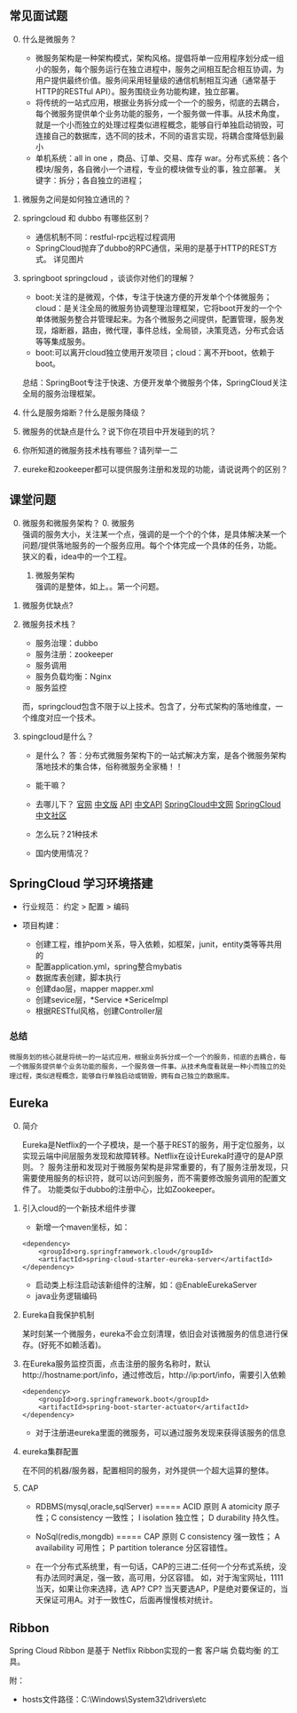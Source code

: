 ## 常见面试题 ##

0. 什么是微服务？
    
    - 微服务架构是一种架构模式，架构风格。提倡将单一应用程序划分成一组小的服务，每个服务运行在独立进程中，服务之间相互配合相互协调，为用户提供最终价值。服务间采用轻量级的通信机制相互沟通（通常基于HTTP的RESTful API）。服务围绕业务功能构建，独立部署。
    - 将传统的一站式应用，根据业务拆分成一个一个的服务，彻底的去耦合，每个微服务提供单个业务功能的服务，一个服务做一件事。从技术角度，就是一个小而独立的处理过程类似进程概念，能够自行单独启动销毁，可连接自己的数据库，选不同的技术，不同的语言实现，将耦合度降低到最小
    - 单机系统：all in one ，商品、订单、交易、库存 war。分布式系统：各个模块/服务，各自微小一个进程，专业的模块做专业的事，独立部署。
    关键字：拆分；各自独立的进程；
    
1. 微服务之间是如何独立通讯的？
2. springcloud 和 dubbo 有哪些区别？

    - 通信机制不同：restful-rpc远程过程调用
    - SpringCloud抛弃了dubbo的RPC通信，采用的是基于HTTP的REST方式。 详见图片

3. springboot springcloud ，谈谈你对他们的理解？

    - boot:关注的是微观，个体，专注于快速方便的开发单个个体微服务；cloud：是关注全局的微服务协调整理治理框架，它将boot开发的一个个单体微服务整合并管理起来。为各个微服务之间提供，配置管理，服务发现，熔断器，路由，微代理，事件总线，全局锁，决策竞选，分布式会话等等集成服务。
    - boot:可以离开cloud独立使用开发项目；cloud：离不开boot，依赖于boot。
    
    总结：SpringBoot专注于快速、方便开发单个微服务个体，SpringCloud关注全局的服务治理框架。

4. 什么是服务熔断？什么是服务降级？
5. 微服务的优缺点是什么？说下你在项目中开发碰到的坑？
6. 你所知道的微服务技术栈有哪些？请列举一二
7. eureke和zookeeper都可以提供服务注册和发现的功能，请说说两个的区别？

## 课堂问题 ##

0. 微服务和微服务架构？
    0. 微服务    
        强调的服务大小，关注某一个点，强调的是一个个的个体，是具体解决某一个问题/提供落地服务的一个服务应用。每个个体完成一个具体的任务，功能。狭义的看，idea中的一个工程。
    1. 微服务架构        
        强调的是整体，如上。。第一个问题。
        
1. 微服务优缺点?
2. 微服务技术栈？
    - 服务治理：dubbo
    - 服务注册：zookeeper
    - 服务调用 
    - 服务负载均衡：Nginx
    - 服务监控
    
    而，springcloud包含不限于以上技术。包含了，分布式架构的落地维度，一个维度对应一个技术。
    
3. spingcloud是什么？

    - 是什么？ 答：分布式微服务架构下的一站式解决方案，是各个微服务架构落地技术的集合体，俗称微服务全家桶！！
    - 能干嘛？
    - 去哪儿下？
    [官网](http://projects.spring.io/spring-cloud/) 
    [中文版](https://springcloud.cc/spring-cloud-netflix.html)
    [API](http://cloud.spring.io/spring-cloud-static/Dalston.SR1/)
    [中文API](https://springcloud.cc/spring-cloud-dalston.html)
    [SpringCloud中文网](https://springcloud.cc/)
    [SpringCloud中文社区](https://springcloud.cn/)
    
    - 怎么玩？21种技术
    - 国内使用情况？



## SpringCloud 学习环境搭建 ##

- 行业规范： 约定 > 配置 > 编码

- 项目构建：

    - 创建工程，维护pom关系，导入依赖，如框架，junit，entity类等等共用的
    - 配置application.yml，spring整合mybatis
    - 数据库表创建，脚本执行
    - 创建dao层，mapper mapper.xml
    - 创建sevice层，*Service *SericeImpl
    - 根据RESTful风格，创建Controller层
    
### 总结 ###

    微服务划的核心就是将统一的一站式应用，根据业务拆分成一个一个的服务，彻底的去耦合，每一个微服务提供单个业务功能的服务，一个服务做一件事。从技术角度看就是一种小而独立的处理过程，类似进程概念，能够自行单独启动或销毁，拥有自己独立的数据库。

## Eureka ##

0. 简介

    Eureka是Netflix的一个子模块，是一个基于REST的服务，用于定位服务，以实现云端中间层服务发现和故障转移。Netflix在设计Eureka时遵守的是AP原则。？
服务注册和发现对于微服务架构是非常重要的，有了服务注册发现，只需要使用服务的标识符，就可以访问到服务，而不需要修改服务调用的配置文件了。
功能类似于dubbo的注册中心，比如Zookeeper。

1. 引入cloud的一个新技术组件步骤

    - 新增一个maven坐标，如：
    ```
    <dependency>
        <groupId>org.springframework.cloud</groupId>
        <artifactId>spring-cloud-starter-eureka-server</artifactId>
    </dependency>
    ```
    - 启动类上标注启动该新组件的注解，如：@EnableEurekaServer
    - java业务逻辑编码

2. Eureka自我保护机制

    某时刻某一个微服务，eureka不会立刻清理，依旧会对该微服务的信息进行保存。(好死不如赖活着)。

3. 在Eureka服务监控页面，点击注册的服务名称时，默认http://hostname:port/info，通过修改后，http://ip:port/info，需要引入依赖
    ```
    <dependency>
        <groupId>org.springframework.boot</groupId>
        <artifactId>spring-boot-starter-actuator</artifactId>
    </dependency>
    ```
    
    - 对于注册进eureka里面的微服务，可以通过服务发现来获得该服务的信息
    
4. eureka集群配置
    
    在不同的机器/服务器，配置相同的服务，对外提供一个超大运算的整体。
    
    
5. CAP

    - RDBMS(mysql,oracle,sqlServer) ===== ACID 原则
        A atomicity 原子性；C consistency 一致性； I isolation 独立性； D durability 持久性。
    
    - NoSql(redis,mongdb) ===== CAP 原则
        C consistency 强一致性； A availability 可用性； P partition tolerance 分区容错性。

    - 在一个分布式系统里，有一句话，CAP的三进二:任何一个分布式系统，没有办法同时满足，强一致，高可用，分区容错。
      如，对于淘宝网址，1111当天，如果让你来选择，选  AP?   CP?
      当天要选AP，P是绝对要保证的，当天保证可用A。对于一致性C，后面再慢慢核对统计。



## Ribbon ##

Spring Cloud Ribbon 是基于 Netflix Ribbon实现的一套 客户端 负载均衡 的工具。





附：

- hosts文件路径：C:\Windows\System32\drivers\etc